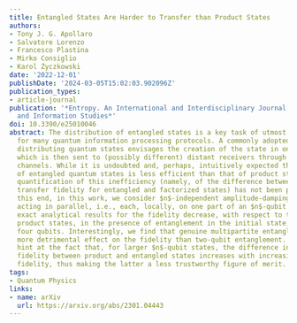 ```yaml
---
title: Entangled States Are Harder to Transfer than Product States
authors:
- Tony J. G. Apollaro
- Salvatore Lorenzo
- Francesco Plastina
- Mirko Consiglio
- Karol Życzkowski
date: '2022-12-01'
publishDate: '2024-03-05T15:02:03.902096Z'
publication_types:
- article-journal
publication: '*Entropy. An International and Interdisciplinary Journal of Entropy
  and Information Studies*'
doi: 10.3390/e25010046
abstract: The distribution of entangled states is a key task of utmost importance
  for many quantum information processing protocols. A commonly adopted setup for
  distributing quantum states envisages the creation of the state in one location,
  which is then sent to (possibly different) distant receivers through some quantum
  channels. While it is undoubted and, perhaps, intuitively expected that the distribution
  of entangled quantum states is less efficient than that of product states, a thorough
  quantification of this inefficiency (namely, of the difference between the quantum-state
  transfer fidelity for entangled and factorized states) has not been performed. To
  this end, in this work, we consider $n$-independent amplitude-damping channels,
  acting in parallel, i.e., each, locally, on one part of an $n$-qubit state. We derive
  exact analytical results for the fidelity decrease, with respect to the case of
  product states, in the presence of entanglement in the initial state, for up to
  four qubits. Interestingly, we find that genuine multipartite entanglement has a
  more detrimental effect on the fidelity than two-qubit entanglement. Our results
  hint at the fact that, for larger $n$-qubit states, the difference in the average
  fidelity between product and entangled states increases with increasing single-qubit
  fidelity, thus making the latter a less trustworthy figure of merit.
tags:
- Quantum Physics
links:
- name: arXiv
  url: https://arxiv.org/abs/2301.04443
---
```

